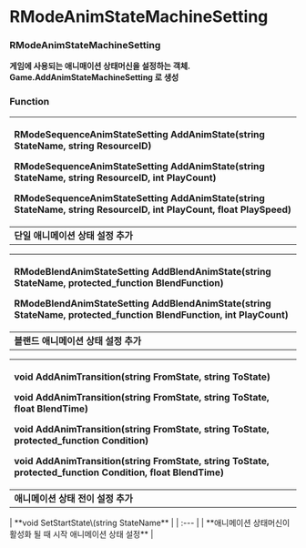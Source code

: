 # RModeAnimStateMachineSetting

### **RModeAnimStateMachineSetting**

**게임에 사용되는 애니매이션 상태머신을 설정하는 객체. Game.AddAnimStateMachineSetting 로 생성**  


### **Function**

<table>
  <thead>
    <tr>
      <th style="text-align:left">
        <p><b>RModeSequenceAnimStateSetting AddAnimState(string StateName, string ResourceID)</b>
        </p>
        <p><b>RModeSequenceAnimStateSetting AddAnimState(string StateName, string ResourceID, int PlayCount)</b>
        </p>
        <p><b>RModeSequenceAnimStateSetting AddAnimState(string StateName, string ResourceID, int PlayCount, float PlaySpeed)</b>
        </p>
      </th>
    </tr>
  </thead>
  <tbody>
    <tr>
      <td style="text-align:left"><b>&#xB2E8;&#xC77C; &#xC560;&#xB2C8;&#xBA54;&#xC774;&#xC158; &#xC0C1;&#xD0DC; &#xC124;&#xC815; &#xCD94;&#xAC00;</b>
      </td>
    </tr>
  </tbody>
</table><table>
  <thead>
    <tr>
      <th style="text-align:left">
        <p><b>RModeBlendAnimStateSetting AddBlendAnimState(string StateName, protected_function BlendFunction)</b>
        </p>
        <p><b>RModeBlendAnimStateSetting AddBlendAnimState(string StateName, protected_function BlendFunction, int PlayCount)</b>
        </p>
      </th>
    </tr>
  </thead>
  <tbody>
    <tr>
      <td style="text-align:left"><b>&#xBE14;&#xB79C;&#xB4DC; &#xC560;&#xB2C8;&#xBA54;&#xC774;&#xC158; &#xC0C1;&#xD0DC; &#xC124;&#xC815; &#xCD94;&#xAC00;</b>
      </td>
    </tr>
  </tbody>
</table><table>
  <thead>
    <tr>
      <th style="text-align:left">
        <p><b>void AddAnimTransition(string FromState, string ToState)</b>
        </p>
        <p><b>void AddAnimTransition(string FromState, string ToState, float BlendTime)</b>
        </p>
        <p><b>void AddAnimTransition(string FromState, string ToState, protected_function Condition)</b>
        </p>
        <p><b>void AddAnimTransition(string FromState, string ToState, protected_function Condition, float BlendTime)</b>
        </p>
      </th>
    </tr>
  </thead>
  <tbody>
    <tr>
      <td style="text-align:left"><b>&#xC560;&#xB2C8;&#xBA54;&#xC774;&#xC158; &#xC0C1;&#xD0DC; &#xC804;&#xC774; &#xC124;&#xC815; &#xCD94;&#xAC00;</b>
      </td>
    </tr>
  </tbody>
</table>| **void SetStartState\(string StateName** |
| :--- |
| **애니메이션 상태머신이 활성화 될 때 시작 애니메이션 상태 설정** |







